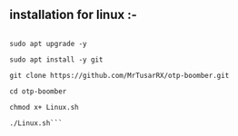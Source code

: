 ## installation for linux :-

```sudo apt update

sudo apt upgrade -y

sudo apt install -y git

git clone https://github.com/MrTusarRX/otp-boomber.git

cd otp-boomber 

chmod x+ Linux.sh

./Linux.sh```
